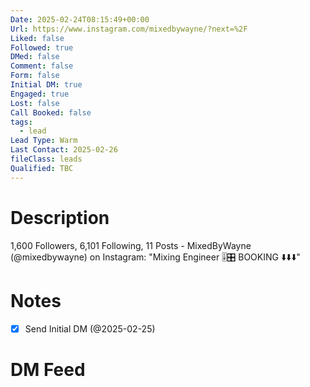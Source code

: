 ```yaml
---
Date: 2025-02-24T08:15:49+00:00
Url: https://www.instagram.com/mixedbywayne/?next=%2F
Liked: false
Followed: true
DMed: false
Comment: false
Form: false
Initial DM: true
Engaged: true
Lost: false
Call Booked: false
tags:
  - lead
Lead Type: Warm
Last Contact: 2025-02-26
fileClass: leads
Qualified: TBC
---
```

# Description
1,600 Followers, 6,101 Following, 11 Posts - MixedByWayne (@mixedbywayne) on Instagram: "Mixing Engineer 🎚️🎛️
BOOKING ⬇️⬇️⬇️"
# Notes
- [x] Send Initial DM (@2025-02-25)
# DM Feed